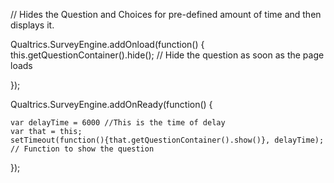 // Hides the Question and Choices for pre-defined amount of time and then displays it.

Qualtrics.SurveyEngine.addOnload(function()
{
    this.getQuestionContainer().hide(); // Hide the question as soon as the page loads

});

Qualtrics.SurveyEngine.addOnReady(function()
{
    
	var delayTime = 6000 //This is the time of delay
    var that = this;
    setTimeout(function(){that.getQuestionContainer().show()}, delayTime); // Function to show the question
	

});